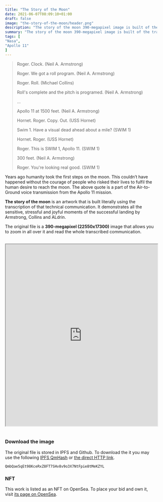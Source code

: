 ```yaml
---
title: "The Story of the Moon"
date: 2021-06-07T08:09:10+01:00
draft: false
image: "the-story-of-the-moon/header.png"
description: "The story of the moon 390-megapixel image is built of the transcription of the Technical Air-to-Ground Voice Transmission (GOSS NET 1) from the Apollo 11 mission."
summary: "The story of the moon 390-megapixel image is built of the transcription of the Technical Air-to-Ground Voice Transmission (GOSS NET 1) from the Apollo 11 mission."
tags: [
"Nasa",
"Apollo 11"
]
---
```

> Roger. Clock. (Neil A. Armstrong)
> 
> Roger. We got a roll program. (Neil A. Armstrong)
> 
> Roger. Roll. (Michael Collins)
> 
> Roll's complete and the pitch is programed. (Neil A. Armstrong)
> 
> ...
> 
> Apollo 11 at 1500 feet. (Neil A. Armstrong)
> 
> Hornet. Roger. Copy. Out. (USS Hornet)
> 
> Swim 1. Have a visual dead ahead about a mile? (SWIM 1)
> 
> Hornet. Roger. (USS Hornet)
> 
> Roger. This is SWIM 1, Apollo 11. (SWIM 1)
> 
> 300 feet. (Neil A. Armstrong)
> 
> Roger. You're looking real good.  (SWIM 1)

Years ago humanity took the first steps on the moon. This couldn’t have happened without the courage of people who risked their lives to fulfil the human desire to reach the moon. The above quote is a part of the Air-to-Ground voice transmission from the Apollo 11 mission.

__The story of the moon__ is an artwork that is built literally using the transcription of that technical communication. It demonstrates all the sensitive, stressful and joyful moments of the successful landing by Armstrong, Collins and ALdrin.

The original file is a __390-megapixel (22550x17300)__ image that allows you to zoom in all over it and read the whole transcribed communication.

<br/>
<iframe allowfullscreen="true" src="https://www.easyzoom.com/embed/5e0219e063644bdeb9d234b3a9799e1a" width="100%" height="600"></iframe>
<br/><br/>

### __Download the image__
The original file is stored in IPFS and Github. To download the it you may use the following [IPFS QmHash](https://explore.ipld.io/#/explore/QmbQae5qEt98KceRxZ8FT7SHv8v9o3X7NtFpie8tMeKZYL) or [the direct HTTP link](https://thousands-of-words.com/images/the-story-of-the-moon/the-story-of-the-moon.png).

```
QmbQae5qEt98KceRxZ8FT7SHv8v9o3X7NtFpie8tMeKZYL
```

### __NFT__
This work is listed as an NFT on OpenSea. To place your bid and own it, visit [its page on OpenSea](https://opensea.io/assets/0x495f947276749ce646f68ac8c248420045cb7b5e/106892719673497678594724363091417094593829731719525004663483234776731757838337).